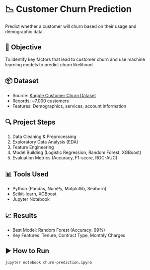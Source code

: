 # 📉 Customer Churn Prediction

Predict whether a customer will churn based on their usage and demographic data.

## 🧠 Objective
To identify key factors that lead to customer churn and use machine learning models to predict churn likelihood.

## 📦 Dataset
- Source: [Kaggle Customer Churn Dataset](https://www.kaggle.com/datasets/muhammadshahidazeem/customer-churn-dataset)
- Records: ~7,000 customers
- Features: Demographics, services, account information

## 🔍 Project Steps
1. Data Cleaning & Preprocessing
2. Exploratory Data Analysis (EDA)
3. Feature Engineering
4. Model Building (Logistic Regression, Random Forest, XGBoost)
5. Evaluation Metrics (Accuracy, F1-score, ROC-AUC)

## 📊 Tools Used
- Python (Pandas, NumPy, Matplotlib, Seaborn)
- Scikit-learn, XGBoost
- Jupyter Notebook

## 📈 Results
- Best Model: Random Forest (Accuracy: 99%)
- Key Features: Tenure, Contract Type, Monthly Charges

## ▶️ How to Run
```bash
jupyter notebook churn-prediction.ipynb

